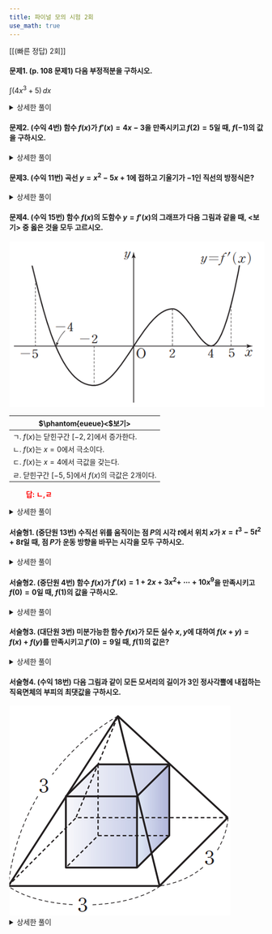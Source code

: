 ```yaml
---
title: 파이널 모의 시험 2회
use_math: true
---
```


[[(빠른 정답) 2회]]

#### 문제1. (p. 108 문제1) 다음 부정적분을 구하시오.

$\displaystyle\int(4 x^3+5)\,dx$

<details> 
  <summary>상세한 풀이</summary> 
   <p><img src="/assets/Pasted image 20231123191556.png"/></p>
 </details>

#### 문제2. (수익 4번) 함수 $f(x)$가 $f'(x)=4x-3$을 만족시키고 $f(2)=5$일 때, $f(-1)$의 값을 구하시오.

<details> 
  <summary>상세한 풀이</summary> 
   <p><img src="/assets/Pasted image 20231123191556.png"/></p>
 </details>


#### 문제3. (수익 11번) 곡선 $y=x^2-5x+1$에 접하고 기울기가 $-1$인 직선의 방정식은?


<details> 
  <summary>상세한 풀이</summary> 
   <p><img src="/assets/Pasted image 20231123191556.png"/></p>
 </details>

#### 문제4. (수익 15번) 함수 $f(x)$의 도함수 $y=f'(x)$의 그래프가 다음 그림과 같을 때, $<$보기$>$ 중 옳은 것을 모두 고르시오.

<img src="/assets/Pasted image 20231122193353.png"/>

|$\phantom{eueue}<$보기$>$|
|---|
|ㄱ. $f(x)$는 닫힌구간 $[-2, 2]$에서 증가한다.|
|ㄴ. $f(x)$는 $x=0$에서 극소이다.|
|ㄷ. $f(x)$는 $x=4$에서 극값을 갖는다.|
|ㄹ. 닫힌구간 $[-5, 5]$에서 $f(x)$의 극값은 2개이다.|

**<span style="color: red;">$\qquad$답: ㄴ,ㄹ</span>**

<details> 
  <summary>상세한 풀이</summary> 
   <p><img src="/assets/Pasted image 20231123191556.png"/></p>
 </details>

#### 서술형1. (중단원 13번) 수직선 위를 움직이는 점 $P$의 시각 $t$에서 위치 $x$가 $x=t^3-5t^2+8t$일 때, 점 $P$가 운동 방향을 바꾸는 시각을 모두 구하시오.

<details> 
  <summary>상세한 풀이</summary> 
   <p><img src="/assets/Pasted image 20231123191556.png"/></p>
 </details>

#### 서술형2. (중단원 4번) 함수 $f(x)$가 $f'(x)=1+2x+3x^2+$ $\cdots+10x^9$을 만족시키고 $f(0)=0$일 때, $f(1)$의 값을 구하시오.

<details> 
  <summary>상세한 풀이</summary> 
   <p><img src="/assets/Pasted image 20231123191556.png"/></p>
 </details>

#### 서술형3. (대단원 3번) 미분가능한 함수 $f(x)$가 모든 실수 $x, y$에 대하여 $f(x+y)=f(x)+f(y)$를 만족시키고 $f'(0)=9$일 때, $f(1)$의 값은?

<details> 
  <summary>상세한 풀이</summary> 
   <p><img src="/assets/Pasted image 20231123191556.png"/></p>
 </details>

#### 서술형4. (수익 18번) 다음 그림과 같이 모든 모서리의 길이가 $3$인 정사각뿔에 내접하는 직육면체의 부피의 최댓값을 구하시오.

<img src="/assets/Pasted image 20231122193740.png"/>

<details> 
  <summary>상세한 풀이</summary> 
   <p><img src="/assets/Pasted image 20231123191556.png"/></p>
 </details>